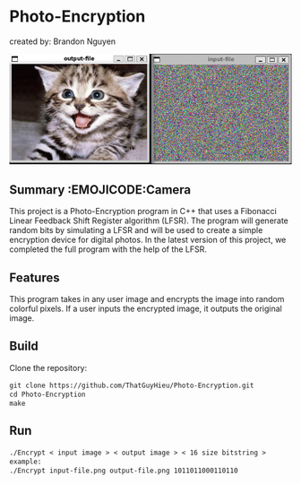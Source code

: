 # Photo-Encryption
 created by: Brandon Nguyen

![decode](decode.PNG)

## Summary :EMOJICODE:Camera

This project is a Photo-Encryption program in C++ that uses a Fibonacci Linear Feedback Shift Register algorithm (LFSR).
The program will generate random bits by simulating a LFSR and will be used to create a simple encryption device for digital photos. In the latest version of this project, we completed the full program with the help of the LFSR.

## Features

This program takes in any user image and encrypts the image into random colorful pixels. If a user inputs the encrypted image, it outputs the original image.

## Build

Clone the repository:

```
git clone https://github.com/ThatGuyHieu/Photo-Encryption.git
cd Photo-Encryption
make
```

## Run

```
./Encrypt < input image > < output image > < 16 size bitstring >
example:
./Encrypt input-file.png output-file.png 1011011000110110
```



